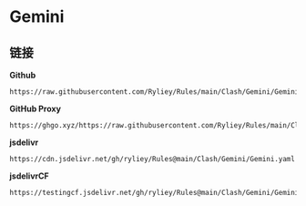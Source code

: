 # Gemini

## 链接

**Github**
```
https://raw.githubusercontent.com/Ryliey/Rules/main/Clash/Gemini/Gemini.yaml
```

**GitHub Proxy**
```
https://ghgo.xyz/https://raw.githubusercontent.com/Ryliey/Rules/main/Clash/Gemini/Gemini.yaml
```

**jsdelivr**
```
https://cdn.jsdelivr.net/gh/ryliey/Rules@main/Clash/Gemini/Gemini.yaml
```

**jsdelivrCF**
```
https://testingcf.jsdelivr.net/gh/ryliey/Rules@main/Clash/Gemini/Gemini.yaml
```
